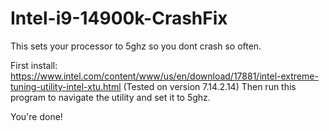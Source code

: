 # Intel-i9-14900k-CrashFix

This sets your processor to 5ghz so you dont crash so often.

First install: https://www.intel.com/content/www/us/en/download/17881/intel-extreme-tuning-utility-intel-xtu.html (Tested on version 7.14.2.14)
Then run this program to navigate the utility and set it to 5ghz.

You're done!
